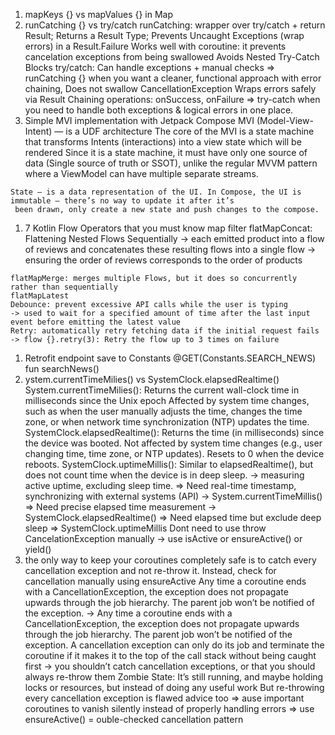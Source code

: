 1. mapKeys {} vs mapValues {} in Map
2. runCatching {} vs try/catch
runCatching: wrapper over try/catch + return Result; Returns a Result Type; Prevents Uncaught Exceptions (wrap errors)
in a Result.Failure
Works well with coroutine: it prevents cancelation exceptions from being swallowed
Avoids Nested Try-Catch Blocks
try/catch:
Can handle exceptions + manual checks
=> runCatching {} when you want a cleaner, functional approach with error chaining,
Does not swallow CancellationException
Wraps errors safely via Result
Chaining operations: onSuccess, onFailure
=> try-catch when you need to handle both exceptions & logical errors in one place.
3. Simple MVI implementation with Jetpack Compose
MVI (Model-View-Intent) — is a UDF architecture
The core of the MVI is a state machine that transforms Intents (interactions) into a view state which will be rendered
Since it is a state machine, it must have only one source of data (Single source of truth or SSOT), unlike the
regular MVVM pattern where a ViewModel can have multiple separate streams.

```
State — is a data representation of the UI. In Compose, the UI is immutable — there’s no way to update it after it’s
 been drawn, only create a new state and push changes to the compose.

```

1. 7 Kotlin Flow Operators that you must know
map
filter
flatMapConcat: Flattening Nested Flows Sequentially
-> 	each emitted product into a flow of reviews and concatenates these resulting flows into a single flow
-> 	ensuring the order of reviews corresponds to the order of products

```
flatMapMerge: merges multiple Flows, but it does so concurrently rather than sequentially
flatMapLatest
Debounce: prevent excessive API calls while the user is typing
-> used to wait for a specified amount of time after the last input event before emitting the latest value
Retry: automatically retry fetching data if the initial request fails
-> flow {}.retry(3): Retry the flow up to 3 times on failure

```

1. Retrofit endpoint save to Constants
@GET(Constants.SEARCH_NEWS)
fun searchNews()
2. ystem.currentTimeMilies() vs SystemClock.elapsedRealtime()
System.currentTimeMilies():
Returns the current wall-clock time in milliseconds since the Unix epoch
Affected by system time changes, such as when the user manually adjusts the time, changes the time zone,
or when network time synchronization (NTP) updates the time.
SystemClock.elapsedRealtime():
Returns the time (in milliseconds) since the device was booted.
Not affected by system time changes (e.g., user changing time, time zone, or NTP updates).
Resets to 0 when the device reboots.
SystemClock.uptimeMillis():
Similar to elapsedRealtime(), but does not count time when the device is in deep sleep.
->  measuring active uptime, excluding sleep time.
=> Need real-time timestamp, synchronizing with external systems (API) -> System.currentTimeMillis()
=> Need precise elapsed time measurement -> SystemClock.elapsedRealtime()
=> Need elapsed time but exclude deep sleep => SystemClock.uptimeMillis
Dont need to use throw CancelationException manually -> use isActive or ensureActive() or yield()
3. the only way to keep your coroutines completely safe is to catch every cancellation exception and not re-throw it.
Instead, check for cancellation manually using ensureActive
Any time a coroutine ends with a CancellationException, the exception does not propagate upwards through the job
hierarchy. The parent job won’t be notified of the exception.
-> Any time a coroutine ends with a CancellationException, the exception does not propagate upwards through the job
hierarchy. The parent job won’t be notified of the exception.
A cancellation exception can only do its job and terminate the coroutine if it makes it to the top of the call stack
without being caught first
-> you shouldn’t catch cancellation exceptions, or that you should always re-throw them
Zombie State: It’s still running, and maybe holding locks or resources, but instead of doing any useful work
But re-throwing every cancellation exception is flawed advice too
=> ause important coroutines to vanish silently instead of properly handling errors
=> use ensureActive() = ouble-checked cancellation pattern